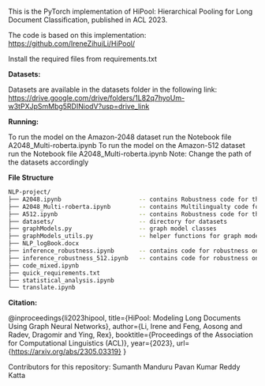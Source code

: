 This is the PyTorch implementation of HiPool: Hierarchical Pooling for Long Document Classification, published in ACL 2023.

The code is based on this implementation: https://github.com/IreneZihuiLi/HiPool/

Install the required files from requirements.txt

**Datasets:**

Datasets are available in the datasets folder in the following link:
https://drive.google.com/drive/folders/1L82q7hyoUm-w3tPXJpSmMbg5RDINiodV?usp=drive_link


**Running:**

To run the model on the Amazon-2048 dataset run the Notebook file A2048_Multi-roberta.ipynb
To run the model on the Amazon-512 dataset run the Notebook file A2048_Multi-roberta.ipynb
Note: Change the path of the datasets accordingly

**File Structure**
```bash
NLP-project/
├── A2048.ipynb                      -- contains Robustness code for the English language on the A2048 dataset
├── A2048_Multi-roberta.ipynb        -- contains Multilingualty code for all languages on A2048 dataset
├── A512.ipynb                       -- contains Robustness code for the English language on the A512 dataset
├── datasets/                        -- directory for datasets
├── graphModels.py                   -- graph model classes
├── graphModels_utils.py             -- helper functions for graph model classes
├── NLP_logBook.docx
├── inference_robustness.ipynb       -- contains code for robustness on the test set
├── inference_robustness_512.ipynb   -- contains code for robustness on the Amazon 512 test set
├── code_mixed.ipynb
├── quick_requirements.txt
├── statistical_analysis.ipynb
└── translate.ipynb
```



**Citation:**

@inproceedings{li2023hipool,
  title={HiPool: Modeling Long Documents Using Graph Neural Networks},
  author={Li, Irene and Feng, Aosong and Radev, Dragomir and Ying, Rex},
  booktitle={Proceedings of the Association for Computational Linguistics (ACL)},
  year={2023},
  url={https://arxiv.org/abs/2305.03319}
}

Contributors for this repository: 
Sumanth Manduru
Pavan Kumar Reddy Katta
